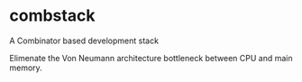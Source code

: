 # combstack
A Combinator based development stack

Elimenate the Von Neumann architecture bottleneck between CPU and main memory.


